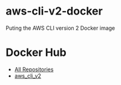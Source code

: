 # aws-cli-v2-docker
Puting the AWS CLI version 2 Docker image

# Docker Hub
- [All Repositories](https://hub.docker.com/u/javiortizmol)
- [aws_cli_v2](https://hub.docker.com/r/javiortizmol/aws_cli_v2)
